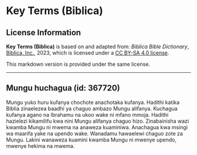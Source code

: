 # Key Terms (Biblica)

## License Information

**Key Terms (Biblica)** is based on and adapted from: _Biblica Bible Dictionary_, [Biblica, Inc.](https://www.biblica.com/), 2023, which is licensed under a [CC BY-SA 4.0 license](https://creativecommons.org/licenses/by-sa/4.0/legalcode.en).

This markdown version is provided under the same license.



--------------------------------

## Mungu huchagua (id: 367720)

Mungu yuko huru kufanya chochote anachotaka kufanya. Hadithi katika Biblia zinaelezea baadhi ya chaguo ambazo Mungu alifanya. Kuchagua kufanya agano na Ibrahamu na ukoo wake ni mfano mmoja. Hadithi hazielezi kikamilifu kwa nini Mungu alifanya chaguo hizo. Zinabainisha wazi kwamba Mungu ni mwema na anaweza kuaminiwa. Anachagua kwa msingi wa maarifa yake na upendo wake. Wanadamu hawaelewi chaguo zote za Mungu. Lakini wanaweza kuamini kwamba Mungu ni mwenye upendo, mwenye hekima na mwema.


